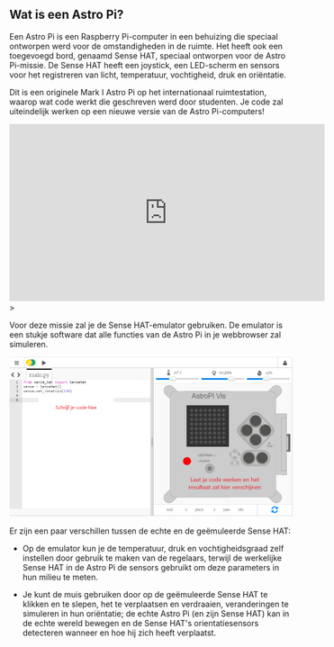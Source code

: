 ## Wat is een Astro Pi?

Een Astro Pi is een Raspberry Pi-computer in een behuizing die speciaal ontworpen werd voor de omstandigheden in de ruimte. Het heeft ook een toegevoegd bord, genaamd Sense HAT, speciaal ontworpen voor de Astro Pi-missie. De Sense HAT heeft een joystick, een LED-scherm en sensors voor het registreren van licht, temperatuur, vochtigheid, druk en oriëntatie.

Dit is een originele Mark I Astro Pi op het internationaal ruimtestation, waarop wat code werkt die geschreven werd door studenten. Je code zal uiteindelijk werken op een nieuwe versie van de Astro Pi-computers!


<iframe width="560" height="315" src="https://www.youtube.com/embed/4ykbAJeGPMM" frameborder="0" allow="accelerometer; autoplay; encrypted-media; gyroscope; picture-in-picture" allowfullscreen mark="crwd-mark"></iframe>>

Voor deze missie zal je de Sense HAT-emulator gebruiken. De emulator is een stukje software dat alle functies van de Astro Pi in je webbrowser zal simuleren.

![Een genummerd screenshot van de Sense HAT-emulator met het codeervenster aan de linkerkant en de emulator aan de rechterkant.](images/sense-hat-emulator.png)

Er zijn een paar verschillen tussen de echte en de geëmuleerde Sense HAT:

- Op de emulator kun je de temperatuur, druk en vochtigheidsgraad zelf instellen door gebruik te maken van de regelaars, terwijl de werkelijke Sense HAT in de Astro Pi de sensors gebruikt om deze parameters in hun milieu te meten.

- Je kunt de muis gebruiken door op de geëmuleerde Sense HAT te klikken en te slepen, het te verplaatsen en verdraaien, veranderingen te simuleren in hun oriëntatie; de echte Astro Pi (en zijn Sense HAT) kan in de echte wereld bewegen en de Sense HAT's orientatiesensors detecteren wanneer en hoe hij zich heeft verplaatst.
